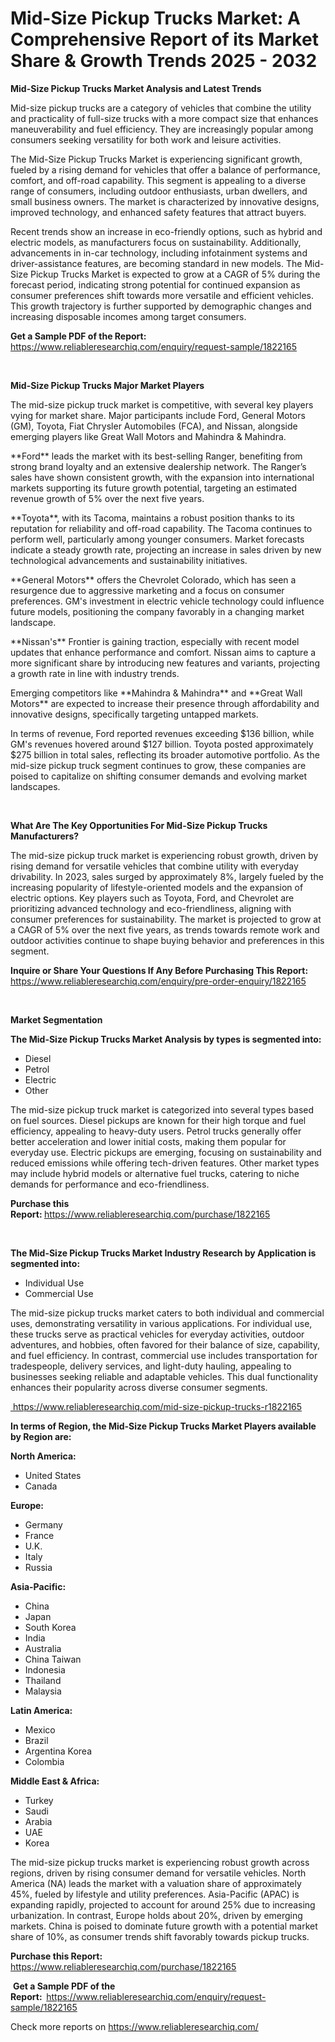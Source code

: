 <p><h1>Mid-Size Pickup Trucks Market: A Comprehensive Report of its Market Share & Growth Trends 2025 - 2032</h1></p><p><strong>Mid-Size Pickup Trucks Market Analysis and Latest Trends</strong></p>
<p><p>Mid-size pickup trucks are a category of vehicles that combine the utility and practicality of full-size trucks with a more compact size that enhances maneuverability and fuel efficiency. They are increasingly popular among consumers seeking versatility for both work and leisure activities. </p><p>The Mid-Size Pickup Trucks Market is experiencing significant growth, fueled by a rising demand for vehicles that offer a balance of performance, comfort, and off-road capability. This segment is appealing to a diverse range of consumers, including outdoor enthusiasts, urban dwellers, and small business owners. The market is characterized by innovative designs, improved technology, and enhanced safety features that attract buyers.</p><p>Recent trends show an increase in eco-friendly options, such as hybrid and electric models, as manufacturers focus on sustainability. Additionally, advancements in in-car technology, including infotainment systems and driver-assistance features, are becoming standard in new models. The Mid-Size Pickup Trucks Market is expected to grow at a CAGR of 5% during the forecast period, indicating strong potential for continued expansion as consumer preferences shift towards more versatile and efficient vehicles. This growth trajectory is further supported by demographic changes and increasing disposable incomes among target consumers.</p></p>
<p><strong>Get a Sample PDF of the Report:&nbsp;</strong> <a href="https://www.reliableresearchiq.com/enquiry/request-sample/1822165?utm_campaign=2299&utm_medium=2&utm_source=Github&utm_content=ia&utm_term=31032025&utm_id=mid-size-pickup-trucks">https://www.reliableresearchiq.com/enquiry/request-sample/1822165</a></p>
<p>&nbsp;</p>
<p><strong>Mid-Size Pickup Trucks Major Market Players</strong></p>
<p><p>The mid-size pickup truck market is competitive, with several key players vying for market share. Major participants include Ford, General Motors (GM), Toyota, Fiat Chrysler Automobiles (FCA), and Nissan, alongside emerging players like Great Wall Motors and Mahindra & Mahindra.</p><p>**Ford** leads the market with its best-selling Ranger, benefiting from strong brand loyalty and an extensive dealership network. The Ranger’s sales have shown consistent growth, with the expansion into international markets supporting its future growth potential, targeting an estimated revenue growth of 5% over the next five years.</p><p>**Toyota**, with its Tacoma, maintains a robust position thanks to its reputation for reliability and off-road capability. The Tacoma continues to perform well, particularly among younger consumers. Market forecasts indicate a steady growth rate, projecting an increase in sales driven by new technological advancements and sustainability initiatives.</p><p>**General Motors** offers the Chevrolet Colorado, which has seen a resurgence due to aggressive marketing and a focus on consumer preferences. GM's investment in electric vehicle technology could influence future models, positioning the company favorably in a changing market landscape.</p><p>**Nissan's** Frontier is gaining traction, especially with recent model updates that enhance performance and comfort. Nissan aims to capture a more significant share by introducing new features and variants, projecting a growth rate in line with industry trends.</p><p>Emerging competitors like **Mahindra & Mahindra** and **Great Wall Motors** are expected to increase their presence through affordability and innovative designs, specifically targeting untapped markets.</p><p>In terms of revenue, Ford reported revenues exceeding $136 billion, while GM's revenues hovered around $127 billion. Toyota posted approximately $275 billion in total sales, reflecting its broader automotive portfolio. As the mid-size pickup truck segment continues to grow, these companies are poised to capitalize on shifting consumer demands and evolving market landscapes.</p></p>
<p>&nbsp;</p>
<p><strong>What Are The Key Opportunities For Mid-Size Pickup Trucks Manufacturers?</strong></p>
<p><p>The mid-size pickup truck market is experiencing robust growth, driven by rising demand for versatile vehicles that combine utility with everyday drivability. In 2023, sales surged by approximately 8%, largely fueled by the increasing popularity of lifestyle-oriented models and the expansion of electric options. Key players such as Toyota, Ford, and Chevrolet are prioritizing advanced technology and eco-friendliness, aligning with consumer preferences for sustainability. The market is projected to grow at a CAGR of 5% over the next five years, as trends towards remote work and outdoor activities continue to shape buying behavior and preferences in this segment.</p></p>
<p><strong>Inquire or Share Your Questions If Any Before Purchasing This Report:</strong> <a href="https://www.reliableresearchiq.com/enquiry/pre-order-enquiry/1822165?utm_campaign=2299&utm_medium=2&utm_source=Github&utm_content=ia&utm_term=31032025&utm_id=mid-size-pickup-trucks">https://www.reliableresearchiq.com/enquiry/pre-order-enquiry/1822165</a></p>
<p>&nbsp;</p>
<p><strong>Market Segmentation</strong></p>
<p><strong>The Mid-Size Pickup Trucks Market Analysis by types is segmented into:</strong></p>
<p><ul><li>Diesel</li><li>Petrol</li><li>Electric</li><li>Other</li></ul></p>
<p><p>The mid-size pickup truck market is categorized into several types based on fuel sources. Diesel pickups are known for their high torque and fuel efficiency, appealing to heavy-duty users. Petrol trucks generally offer better acceleration and lower initial costs, making them popular for everyday use. Electric pickups are emerging, focusing on sustainability and reduced emissions while offering tech-driven features. Other market types may include hybrid models or alternative fuel trucks, catering to niche demands for performance and eco-friendliness.</p></p>
<p><strong>Purchase this Report:&nbsp;</strong><a href="https://www.reliableresearchiq.com/purchase/1822165?utm_campaign=2299&utm_medium=2&utm_source=Github&utm_content=ia&utm_term=31032025&utm_id=mid-size-pickup-trucks">https://www.reliableresearchiq.com/purchase/1822165</a></p>
<p>&nbsp;</p>
<p><strong>The Mid-Size Pickup Trucks Market Industry Research by Application is segmented into:</strong></p>
<p><ul><li>Individual Use</li><li>Commercial Use</li></ul></p>
<p><p>The mid-size pickup trucks market caters to both individual and commercial uses, demonstrating versatility in various applications. For individual use, these trucks serve as practical vehicles for everyday activities, outdoor adventures, and hobbies, often favored for their balance of size, capability, and fuel efficiency. In contrast, commercial use includes transportation for tradespeople, delivery services, and light-duty hauling, appealing to businesses seeking reliable and adaptable vehicles. This dual functionality enhances their popularity across diverse consumer segments.</p></p>
<p><a href="https://www.reliableresearchiq.com/mid-size-pickup-trucks-r1822165?utm_campaign=2299&utm_medium=2&utm_source=Github&utm_content=ia&utm_term=31032025&utm_id=mid-size-pickup-trucks">&nbsp;https://www.reliableresearchiq.com/mid-size-pickup-trucks-r1822165</a></p>
<p><strong>In terms of Region, the Mid-Size Pickup Trucks Market Players available by Region are:</strong></p>
<p>
    <p> <strong> North America: </strong>
        <ul>
            <li>United States</li>
            <li>Canada</li>
        </ul>
        </p> 
    <p> <strong> Europe: </strong>
        <ul>
            <li>Germany</li>
            <li>France</li>
            <li>U.K.</li>
            <li>Italy</li>
            <li>Russia</li>
        </ul>
        </p> 
    <p> <strong> Asia-Pacific: </strong>
        <ul>
            <li>China</li>
            <li>Japan</li>
            <li>South Korea</li>
            <li>India</li>
            <li>Australia</li>
            <li>China Taiwan</li>
            <li>Indonesia</li>
            <li>Thailand</li>
            <li>Malaysia</li>
        </ul>
        </p> 
    <p> <strong> Latin America: </strong>
        <ul>
            <li>Mexico</li>
            <li>Brazil</li>
            <li>Argentina Korea</li>
            <li>Colombia</li>
        </ul>
        </p> 
    <p> <strong> Middle East & Africa: </strong>
        <ul>
            <li>Turkey</li>
            <li>Saudi</li>
            <li>Arabia</li>
            <li>UAE</li>
            <li>Korea</li>
        </ul>
    </p>
    </p>
<p><p>The mid-size pickup trucks market is experiencing robust growth across regions, driven by rising consumer demand for versatile vehicles. North America (NA) leads the market with a valuation share of approximately 45%, fueled by lifestyle and utility preferences. Asia-Pacific (APAC) is expanding rapidly, projected to account for around 25% due to increasing urbanization. In contrast, Europe holds about 20%, driven by emerging markets. China is poised to dominate future growth with a potential market share of 10%, as consumer trends shift favorably towards pickup trucks.</p></p>
<p><strong>Purchase this Report: </strong><a href="https://www.reliableresearchiq.com/purchase/1822165?utm_campaign=2299&utm_medium=2&utm_source=Github&utm_content=ia&utm_term=31032025&utm_id=mid-size-pickup-trucks">https://www.reliableresearchiq.com/purchase/1822165</a></p>
<p>&nbsp;<strong>Get a Sample PDF of the Report:&nbsp;&nbsp;</strong><a href="https://www.reliableresearchiq.com/enquiry/request-sample/1822165?utm_campaign=2299&utm_medium=2&utm_source=Github&utm_content=ia&utm_term=31032025&utm_id=mid-size-pickup-trucks">https://www.reliableresearchiq.com/enquiry/request-sample/1822165</a></p>
<p><strong></strong></p>
<p>Check more reports on <a href="https://www.reliableresearchiq.com/?utm_campaign=2299&utm_medium=2&utm_source=Github&utm_content=ia&utm_term=31032025&utm_id=mid-size-pickup-trucks">https://www.reliableresearchiq.com/</a></p>